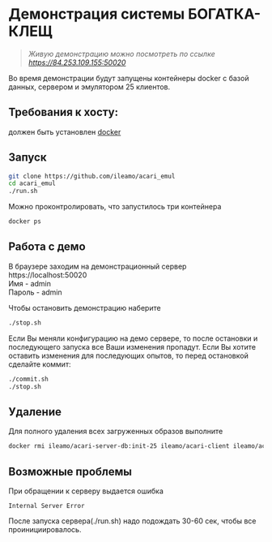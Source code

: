 # Демонстрация системы БОГАТКА-КЛЕЩ

> *Живую демонстрацию можно посмотреть по ссылке https://84.253.109.155:50020*

Во время демонстрации будут запущены контейнеры docker с базой данных, сервером и эмулятором 25 клиентов.

## Требования к хосту:
должен быть установлен [docker](https://docs.docker.com/install/#support)

## Запуск
```bash
git clone https://github.com/ileamo/acari_emul
cd acari_emul
./run.sh
```
Можно проконтролировать, что запустилось три контейнера
```bash
docker ps
```
## Работа с демо
В браузере заходим на демонстрационный сервер https://localhost:50020 \
Имя - admin\
Пароль - admin

Чтобы остановить демонстрацию наберите
```bash
./stop.sh
```

Если Вы меняли конфигурацию на демо сервере, то после остановки и последующего запуска все Ваши изменения пропадут. Если Вы хотите оставить изменения для последующих опытов, то перед остановкой сделайте коммит:
```bash
./commit.sh
./stop.sh
```

## Удаление
Для полного удаления всех загруженных образов выполните
```bash
docker rmi ileamo/acari-server-db:init-25 ileamo/acari-client ileamo/acari-server
```

## Возможные проблемы
При обращении к серверу выдается ошибка
```
Internal Server Error
```
После запуска сервера(./run.sh) надо подождать 30-60 сек, чтобы все проинициировалось.
